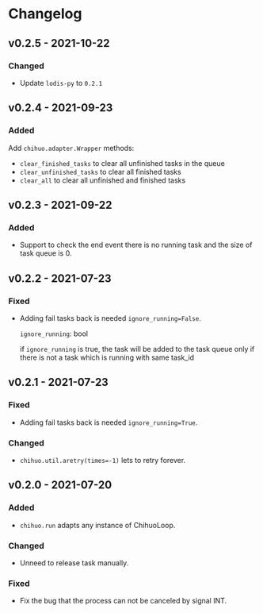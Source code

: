 # Changelog

## v0.2.5 - 2021-10-22

### Changed

- Update `lodis-py` to `0.2.1`

## v0.2.4 - 2021-09-23

### Added

Add `chihuo.adapter.Wrapper` methods:

- `clear_finished_tasks` to clear all unfinished tasks in the queue
- `clear_unfinished_tasks` to clear all finished tasks
- `clear_all` to clear all unfinished and finished tasks

## v0.2.3 - 2021-09-22

### Added

- Support to check the end event there is no running task and the size of task queue is 0.

## v0.2.2 - 2021-07-23

### Fixed

- Adding fail tasks back is needed `ignore_running=False`.

  `ignore_running`: bool

  if `ignore_running` is true, the task will be added to the task queue
  only if there is not a task which is running with same task_id

## v0.2.1 - 2021-07-23

### Fixed

- Adding fail tasks back is needed `ignore_running=True`.

### Changed

- `chihuo.util.aretry(times=-1)` lets to retry forever.

## v0.2.0 - 2021-07-20

### Added

- `chihuo.run` adapts any instance of ChihuoLoop.

### Changed

- Unneed to release task manually.

### Fixed

- Fix the bug that the process can not be canceled by signal INT.
